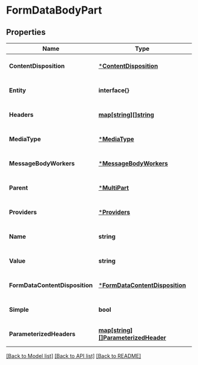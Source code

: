 # FormDataBodyPart

## Properties
Name | Type | Description | Notes
------------ | ------------- | ------------- | -------------
**ContentDisposition** | [***ContentDisposition**](ContentDisposition.md) |  | [optional] [default to null]
**Entity** | **interface{}** |  | [optional] [default to null]
**Headers** | [**map[string][]string**](array.md) |  | [optional] [default to null]
**MediaType** | [***MediaType**](MediaType.md) |  | [optional] [default to null]
**MessageBodyWorkers** | [***MessageBodyWorkers**](MessageBodyWorkers.md) |  | [optional] [default to null]
**Parent** | [***MultiPart**](MultiPart.md) |  | [optional] [default to null]
**Providers** | [***Providers**](Providers.md) |  | [optional] [default to null]
**Name** | **string** |  | [optional] [default to null]
**Value** | **string** |  | [optional] [default to null]
**FormDataContentDisposition** | [***FormDataContentDisposition**](FormDataContentDisposition.md) |  | [optional] [default to null]
**Simple** | **bool** |  | [optional] [default to null]
**ParameterizedHeaders** | [**map[string][]ParameterizedHeader**](array.md) |  | [optional] [default to null]

[[Back to Model list]](../README.md#documentation-for-models) [[Back to API list]](../README.md#documentation-for-api-endpoints) [[Back to README]](../README.md)


